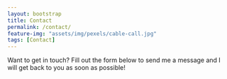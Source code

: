 ```yaml
---
layout: bootstrap
title: Contact
permalink: /contact/
feature-img: "assets/img/pexels/cable-call.jpg"
tags: [Contact]
---
```


Want to get in touch? Fill out the form below to send me a message and I will get back to you as soon as possible!



